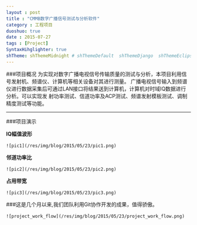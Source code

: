 ```yaml
---
layout : post
title : "CMMB数字广播信号测试与分析软件"
category : 工程项目
duoshuo: true
date : 2015-07-27
tags : [Project]
SyntaxHihglighter: true
shTheme: shThemeMidnight # shThemeDefault  shThemeDjango  shThemeEclipse  shThemeEmacs  shThemeFadeToGrey  shThemeMidnight  shThemeRDark
---
```


###项目概况
		为实现对数字广播电视信号传输质量的测试与分析，本项目利用信号发射机、频谱仪、计算机等相关设备对其进行测量。
	广播电视信号输入到频谱仪进行数据采集后可通过LAN接口将结果送到计算机，计算机对时域IQ数据进行分析。可以实现发
	射功率测试、信道功率及ACP测试、频谱发射模板测试、调制精度测试等功能。
	
---

###项目演示

**IQ幅值波形**

	![pic1](/res/img/blog/2015/05/23/pic1.png)
	
**邻道功率比**

	![pic2](/res/img/blog/2015/05/23/pic2.png)
	
**占用带宽**

	![pic3](/res/img/blog/2015/05/23/pic3.png)
	
###这是几个月以来,我们团队利用Git协作开发的成果，值得骄傲。

	![project_work_flow](/res/img/blog/2015/05/23/project_work_flow.png)
